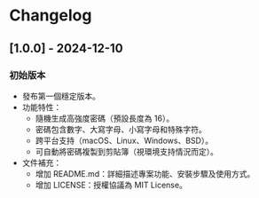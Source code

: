 # Changelog

## [1.0.0] - 2024-12-10

### 初始版本

- 發布第一個穩定版本。
- 功能特性：
  - 隨機生成高強度密碼（預設長度為 16）。
  - 密碼包含數字、大寫字母、小寫字母和特殊字符。
  - 跨平台支持（macOS、Linux、Windows、BSD）。
  - 可自動將密碼複製到剪貼簿（視環境支持情況而定）。
- 文件補充：
  - 增加 README.md：詳細描述專案功能、安裝步驟及使用方式。
  - 增加 LICENSE：授權協議為 MIT License。